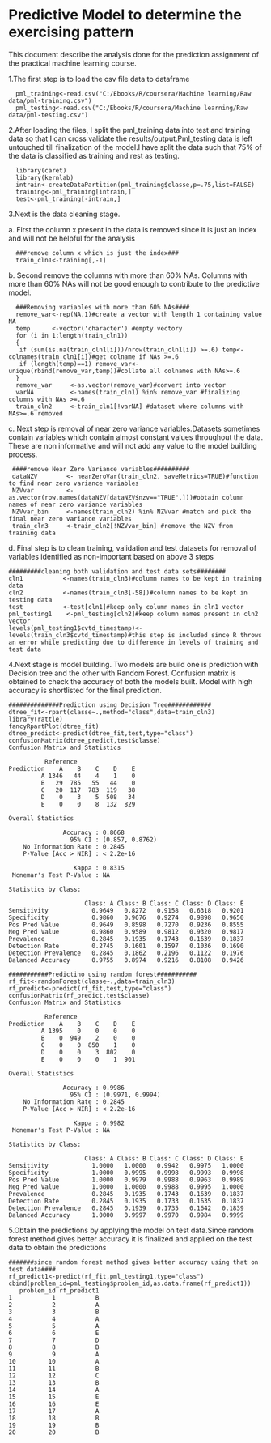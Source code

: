 # Predictive Model to determine the exercising pattern
This document describe the analysis done for the prediction assignment of the practical machine learning course.

1.The first step is to load the csv file data to dataframe
```{r}
  pml_training<-read.csv("C:/Ebooks/R/coursera/Machine learning/Raw data/pml-training.csv")
  pml_testing<-read.csv("C:/Ebooks/R/coursera/Machine learning/Raw data/pml-testing.csv")
```

2.After loading the files, I split the pml_training data into test and training data so that I can cross validate the results/output.Pml_testing data is left untouched till finalization of the model.I have split the data such that 75% of the data is classified as training and rest as testing.
```{r}
  library(caret)
  library(kernlab)
  intrain<-createDataPartition(pml_training$classe,p=.75,list=FALSE)
  training<-pml_training[intrain,]
  test<-pml_training[-intrain,]
```
3.Next is the data cleaning stage.

  a. First the column x present in the data is removed since it is just an index and will not be helpful for the analysis
```{r}
  ###remove column x which is just the index###
  train_cln1<-training[,-1]
```
  b. Second remove the columns with more than 60% NAs. Columns with more than 60% NAs will not be good enough to contribute to the predictive model.
```{r}
  ###Removing variables with more than 60% NAs####
  remove_var<-rep(NA,1)#create a vector with length 1 containing value NA
  temp      <-vector('character') #empty vectory
  for (i in 1:length(train_cln1))
  {
   if (sum(is.na(train_cln1[i]))/nrow(train_cln1[i]) >=.6) temp<-colnames(train_cln1[i])#get colname if NAs >=.6
   if (length(temp)==1) remove_var<-unique(rbind(remove_var,temp))#collate all colnames with NAs>=.6
  }
  remove_var     <-as.vector(remove_var)#convert into vector
  varNA          <-names(train_cln1) %in% remove_var #finalizing columns with NAs >=.6
  train_cln2     <-train_cln1[!varNA] #dataset where columns with NAs>=.6 removed
```
 c. Next step is removal of near zero variance variables.Datasets sometimes contain variables which contain almost constant values throughout the data. These are non  informative and will not add any value to the model building process.
 ```{r}
  ####remove Near Zero Variance variables##########
  dataNZV        <- nearZeroVar(train_cln2, saveMetrics=TRUE)#function  to find near zero variance variables
  NZVvar         <-as.vector(row.names(dataNZV[dataNZV$nzv=="TRUE",]))#obtain column names of near zero variance variables
  NZVvar_bin     <-names(train_cln2) %in% NZVvar #match and pick the final near zero variance variables
  train_cln3     <-train_cln2[!NZVvar_bin] #remove the NZV from training data
  ```
 d. Final step is to clean training, validation and test datasets for removal of variables identified as non-important based on above 3 steps
 ```{r}
 #########cleaning both validation and test data sets########
cln1           <-names(train_cln3)#column names to be kept in training data
cln2           <-names(train_cln3[-58])#column names to be kept in testing data
test           <-test[cln1]#keep only column names in cln1 vector
pml_testing1    <-pml_testing[cln2]#keep column names present in cln2 vector
levels(pml_testing1$cvtd_timestamp)<-levels(train_cln3$cvtd_timestamp)#this step is included since R throws an error while predicting due to difference in levels of training and test data
```
4.Next stage is model building. Two models are build one is prediction with Decision tree and the other with Random Forest. Confusion matrix is obtained to check the accuracy of both the models built. Model with high accuracy is shortlisted for the final prediction.
```{r}
##############Prediction using Decision Tree############
dtree_fit<-rpart(classe~.,method="class",data=train_cln3)
library(rattle)
fancyRpartPlot(dtree_fit)
dtree_predict<-predict(dtree_fit,test,type="class")
confusionMatrix(dtree_predict,test$classe)
Confusion Matrix and Statistics

          Reference
Prediction    A    B    C    D    E
         A 1346   44    4    1    0
         B   29  785   55   44    0
         C   20  117  783  119   38
         D    0    3    5  508   34
         E    0    0    8  132  829

Overall Statistics
                                         
               Accuracy : 0.8668         
                 95% CI : (0.857, 0.8762)
    No Information Rate : 0.2845         
    P-Value [Acc > NIR] : < 2.2e-16      
                                         
                  Kappa : 0.8315         
 Mcnemar's Test P-Value : NA             

Statistics by Class:

                     Class: A Class: B Class: C Class: D Class: E
Sensitivity            0.9649   0.8272   0.9158   0.6318   0.9201
Specificity            0.9860   0.9676   0.9274   0.9898   0.9650
Pos Pred Value         0.9649   0.8598   0.7270   0.9236   0.8555
Neg Pred Value         0.9860   0.9589   0.9812   0.9320   0.9817
Prevalence             0.2845   0.1935   0.1743   0.1639   0.1837
Detection Rate         0.2745   0.1601   0.1597   0.1036   0.1690
Detection Prevalence   0.2845   0.1862   0.2196   0.1122   0.1976
Balanced Accuracy      0.9755   0.8974   0.9216   0.8108   0.9426

###########Predictino using random forest###########
rf_fit<-randomForest(classe~.,data=train_cln3)
rf_predict<-predict(rf_fit,test,type="class")
confusionMatrix(rf_predict,test$classe)
Confusion Matrix and Statistics

          Reference
Prediction    A    B    C    D    E
         A 1395    0    0    0    0
         B    0  949    2    0    0
         C    0    0  850    1    0
         D    0    0    3  802    0
         E    0    0    0    1  901

Overall Statistics
                                          
               Accuracy : 0.9986          
                 95% CI : (0.9971, 0.9994)
    No Information Rate : 0.2845          
    P-Value [Acc > NIR] : < 2.2e-16       
                                          
                  Kappa : 0.9982          
 Mcnemar's Test P-Value : NA              

Statistics by Class:

                     Class: A Class: B Class: C Class: D Class: E
Sensitivity            1.0000   1.0000   0.9942   0.9975   1.0000
Specificity            1.0000   0.9995   0.9998   0.9993   0.9998
Pos Pred Value         1.0000   0.9979   0.9988   0.9963   0.9989
Neg Pred Value         1.0000   1.0000   0.9988   0.9995   1.0000
Prevalence             0.2845   0.1935   0.1743   0.1639   0.1837
Detection Rate         0.2845   0.1935   0.1733   0.1635   0.1837
Detection Prevalence   0.2845   0.1939   0.1735   0.1642   0.1839
Balanced Accuracy      1.0000   0.9997   0.9970   0.9984   0.9999
```
5.Obtain the predictions by applying the model on test data.Since random forest method gives better accuracy it is finalized and applied on the test data to obtain the predictions
```{r}
#######since random forest method gives better accuracy using that on test data####
rf_predict1<-predict(rf_fit,pml_testing1,type="class")
cbind(problem_id=pml_testing$problem_id,as.data.frame(rf_predict1))
   problem_id rf_predict1
1           1           B
2           2           A
3           3           B
4           4           A
5           5           A
6           6           E
7           7           D
8           8           B
9           9           A
10         10           A
11         11           B
12         12           C
13         13           B
14         14           A
15         15           E
16         16           E
17         17           A
18         18           B
19         19           B
20         20           B
```



